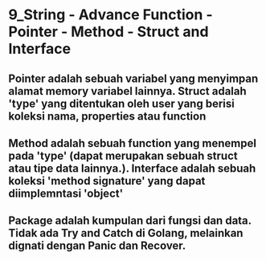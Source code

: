 # 9_String - Advance Function - Pointer - Method - Struct and Interface
## Pointer adalah sebuah variabel yang menyimpan alamat memory variabel lainnya. Struct adalah 'type' yang ditentukan oleh user yang berisi koleksi nama, properties atau function
## Method adalah sebuah function yang menempel pada 'type' (dapat merupakan sebuah struct atau tipe data lainnya.). Interface adalah sebuah koleksi 'method signature' yang dapat diimplemntasi 'object'
## Package adalah kumpulan dari fungsi dan data. Tidak ada Try and Catch di Golang, melainkan dignati dengan Panic dan Recover.